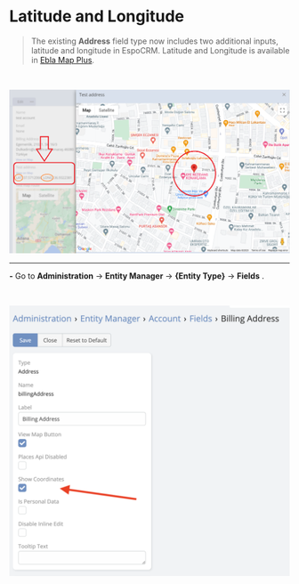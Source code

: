 # Latitude and Longitude

> The existing **Address** field type now includes two additional inputs, latitude and longitude in EspoCRM.
> Latitude and Longitude is available
> in [Ebla Map Plus](https://www.eblasoft.com.tr/espocrm-extension-page/espocrm-map-extension).

<br>

![Lat & Long](../../_static/images/espocrm-extensions/map-plus/latitude-and-longitude.jpg)

---

**-** Go to **Administration** -> **Entity Manager** -> **{Entity Type}** -> **Fields** .

<br>

![Lat & Long](../../_static/images/espocrm-extensions/map-plus/latitude-and-longitude-options.png)